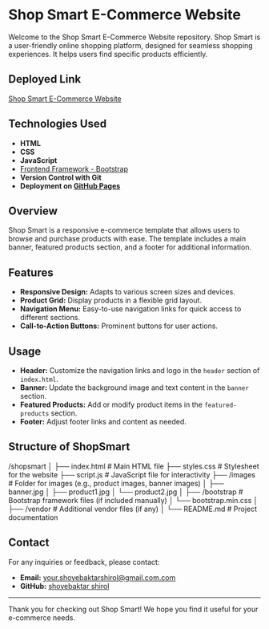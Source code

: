 # Shop Smart E-Commerce Website

Welcome to the Shop Smart E-Commerce Website repository. Shop Smart is a user-friendly online shopping platform, designed for seamless shopping experiences. It helps users find specific products efficiently.

## Deployed Link

[Shop Smart E-Commerce Website](https://shopsmart.netlify.app/)

## Technologies Used

- **HTML**
- **CSS**
- **JavaScript**
- [Frontend Framework - Bootstrap](https://getbootstrap.com/)
- **Version Control with Git**
- **Deployment on [GitHub Pages](https://pages.github.com/)**

## Overview

Shop Smart is a responsive e-commerce template that allows users to browse and purchase products with ease. The template includes a main banner, featured products section, and a footer for additional information.

## Features

- **Responsive Design:** Adapts to various screen sizes and devices.
- **Product Grid:** Display products in a flexible grid layout.
- **Navigation Menu:** Easy-to-use navigation links for quick access to different sections.
- **Call-to-Action Buttons:** Prominent buttons for user actions.


## Usage

- **Header:** Customize the navigation links and logo in the `header` section of `index.html`.
- **Banner:** Update the background image and text content in the `banner` section.
- **Featured Products:** Add or modify product items in the `featured-products` section.
- **Footer:** Adjust footer links and content as needed.




## Structure of ShopSmart
/shopsmart
│
├── index.html # Main HTML file
├── styles.css # Stylesheet for the website
├── script.js # JavaScript file for interactivity
├── /images # Folder for images (e.g., product images, banner images)
│ ├── banner.jpg
│ ├── product1.jpg
│ └── product2.jpg
│
├── /bootstrap # Bootstrap framework files (if included manually)
│ └── bootstrap.min.css
│
├── /vendor # Additional vendor files (if any)
│
└── README.md # Project documentation



## Contact

For any inquiries or feedback, please contact:

- **Email:** your.shoyebaktarshirol@gmail.com.com
- **GitHub:** [shoyebaktar shirol](https://github.com/yourusernam)

---

Thank you for checking out Shop Smart! We hope you find it useful for your e-commerce needs.
